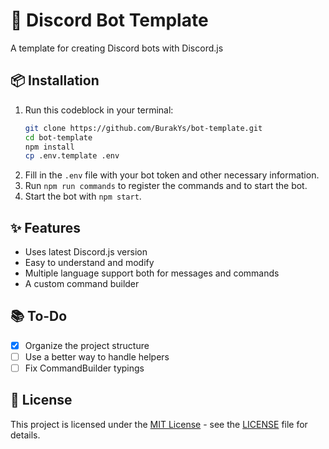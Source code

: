 # 🤖 Discord Bot Template
A template for creating Discord bots with Discord.js

## 📦 Installation
1. Run this codeblock in your terminal:
    ```bash
    git clone https://github.com/BurakYs/bot-template.git
    cd bot-template
    npm install
    cp .env.template .env
    ```
2. Fill in the `.env` file with your bot token and other necessary information.
3. Run `npm run commands` to register the commands and to start the bot.
4. Start the bot with `npm start`.

## ✨ Features
- Uses latest Discord.js version
- Easy to understand and modify
- Multiple language support both for messages and commands
- A custom command builder

## 📚 To-Do
- [x] Organize the project structure
- [ ] Use a better way to handle helpers
- [ ] Fix CommandBuilder typings

## 📝 License

This project is licensed under the [MIT License](./LICENSE) - see the [LICENSE](./LICENSE) file for details.